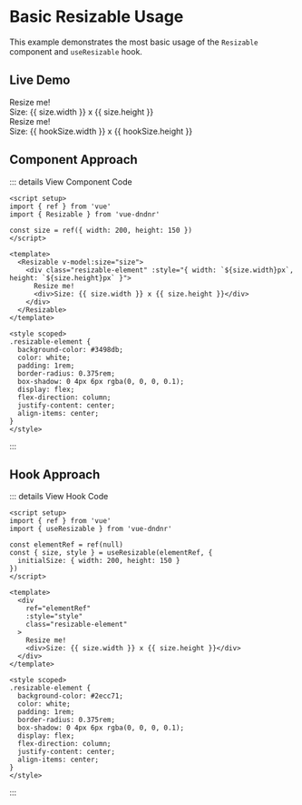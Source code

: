 # Basic Resizable Usage

This example demonstrates the most basic usage of the `Resizable` component and `useResizable` hook.

## Live Demo

<script setup>
import { ref, shallowRef } from 'vue'
import { Resizable, useResizable } from 'vue-dndnr'

// Component approach
const size = shallowRef({ width: 200, height: 150 })

// Hook approach
const elementRef = ref(null)
const { size: hookSize, style } = useResizable(elementRef, {
  initialSize: { width: 200, height: 150 }
})
</script>

<DemoContainer title="Component Approach">
  <Resizable v-model:size="size">
    <div class="bg-blue-500 text-white p-4 rounded shadow-md flex flex-col justify-center items-center" :style="{ width: `${size.width}px`, height: `${size.height}px` }">
      Resize me!
      <div class="text-sm mt-2">Size: {{ size.width }} x {{ size.height }}</div>
    </div>
  </Resizable>
</DemoContainer>

<DemoContainer title="Hook Approach">
  <div
    ref="elementRef"
    :style="style"
    class="bg-green-500 text-white p-4 rounded shadow-md flex flex-col justify-center items-center"
  >
    Resize me!
    <div class="text-sm mt-2">Size: {{ hookSize.width }} x {{ hookSize.height }}</div>
  </div>
</DemoContainer>

## Component Approach

::: details View Component Code
```vue
<script setup>
import { ref } from 'vue'
import { Resizable } from 'vue-dndnr'

const size = ref({ width: 200, height: 150 })
</script>

<template>
  <Resizable v-model:size="size">
    <div class="resizable-element" :style="{ width: `${size.width}px`, height: `${size.height}px` }">
      Resize me!
      <div>Size: {{ size.width }} x {{ size.height }}</div>
    </div>
  </Resizable>
</template>

<style scoped>
.resizable-element {
  background-color: #3498db;
  color: white;
  padding: 1rem;
  border-radius: 0.375rem;
  box-shadow: 0 4px 6px rgba(0, 0, 0, 0.1);
  display: flex;
  flex-direction: column;
  justify-content: center;
  align-items: center;
}
</style>
```
:::

## Hook Approach

::: details View Hook Code
```vue
<script setup>
import { ref } from 'vue'
import { useResizable } from 'vue-dndnr'

const elementRef = ref(null)
const { size, style } = useResizable(elementRef, {
  initialSize: { width: 200, height: 150 }
})
</script>

<template>
  <div
    ref="elementRef"
    :style="style"
    class="resizable-element"
  >
    Resize me!
    <div>Size: {{ size.width }} x {{ size.height }}</div>
  </div>
</template>

<style scoped>
.resizable-element {
  background-color: #2ecc71;
  color: white;
  padding: 1rem;
  border-radius: 0.375rem;
  box-shadow: 0 4px 6px rgba(0, 0, 0, 0.1);
  display: flex;
  flex-direction: column;
  justify-content: center;
  align-items: center;
}
</style>
```
:::
